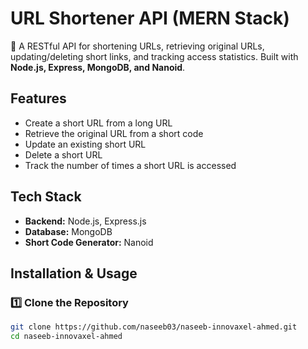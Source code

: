 # URL Shortener API (MERN Stack)

🚀 A RESTful API for shortening URLs, retrieving original URLs, updating/deleting short links, and tracking access statistics. Built with **Node.js, Express, MongoDB, and Nanoid**.

## Features
- Create a short URL from a long URL
- Retrieve the original URL from a short code
- Update an existing short URL
- Delete a short URL
- Track the number of times a short URL is accessed

## Tech Stack
- **Backend:** Node.js, Express.js
- **Database:** MongoDB
- **Short Code Generator:** Nanoid

## Installation & Usage

### 1️⃣ Clone the Repository
```bash
git clone https://github.com/naseeb03/naseeb-innovaxel-ahmed.git
cd naseeb-innovaxel-ahmed
